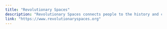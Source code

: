 ```yaml
---
title: "Revolutionary Spaces"
description: "Revolutionary Spaces connects people to the history and continuing practice of democracy through the interwoven stories of Boston’s Old State House and Old South Meeting House."
link: "https://www.revolutionaryspaces.org"
---
```

